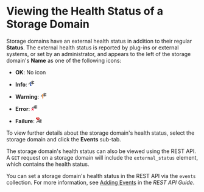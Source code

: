 # Viewing the Health Status of a Storage Domain

Storage domains have an external health status in addition to their regular **Status**. The external health status is reported by plug-ins or external systems, or set by an administrator, and appears to the left of the storage domain's **Name** as one of the following icons:

* **OK**: No icon

* **Info**: ![](images/Info.png)

* **Warning**: ![](images/Warning.png)

* **Error**: ![](images/Error.png)

* **Failure**: ![](images/Failure.png)

To view further details about the storage domain's health status, select the storage domain and click the **Events** sub-tab.

The storage domain's health status can also be viewed using the REST API. A `GET` request on a storage domain will include the `external_status` element, which contains the health status.

You can set a storage domain's health status in the REST API via the `events` collection. For more information, see [Adding Events](https://access.redhat.com/documentation/en/red-hat-virtualization/4.0/single/rest-api-guide/#Adding_Events) in the *REST API Guide*.




